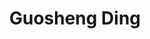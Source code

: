---
title: "Guosheng Ding"
presenter_id: guosheng_ding
permalink: /member_full_publications/guosheng_ding
layout: member_all_publications
---